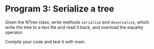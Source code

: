 # Program 3: Serialize a tree

Given the NTree class, write methods ```serialize``` and ```deserialize```, which write the tree to a text file and read it back, and overload the equality operator.

Compile your code and test it with main.
